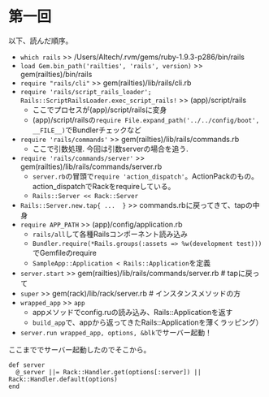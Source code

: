 # 第一回
以下、読んだ順序。

- `which rails` >> /Users/Altech/.rvm/gems/ruby-1.9.3-p286/bin/rails
- `load Gem.bin_path('railties', 'rails', version)` >> gem(railties)/bin/rails
- `require "rails/cli"` >> gem(railties)/lib/rails/cli.rb
- `require 'rails/script_rails_loader'; Rails::ScriptRailsLoader.exec_script_rails!` >> (app)/script/rails
  - ここでプロセスが(app)/script/railsに変身
  - (app)/script/railsの`require File.expand_path('../../config/boot',  __FILE__)`でBundlerチェックなど
- `require 'rails/commands'` >> gem(railties)/lib/rails/commands.rb
  - ここで引数処理. 今回は引数serverの場合を追う.
- `require 'rails/commands/server'` >> gem(railties)/lib/rails/commands/server.rb
  - `server.rb`の冒頭で`require 'action_dispatch'`。ActionPackのもの。action_dispatchでRackをrequireしている。
  - `Rails::Server << Rack::Server`
- `Rails::Server.new.tap{ ...  }` >> commands.rbに戻ってきて、tapの中身
- `require APP_PATH` >> (app)/config/application.rb
  - `rails/all`して各種Railsコンポーネント読み込み
  - `Bundler.require(*Rails.groups(:assets => %w(development test)))`でGemfileのrequire
  - `SampleApp::Application < Rails::Application`を定義
- `server.start` >> gem(railties)/lib/rails/commands/server.rb # tapに戻って
- `super` >> gem(rack)/lib/rack/server.rb # インスタンスメソッドの方
- `wrapped_app` >> `app`
  - appメソッドでconfig.ruの読み込み、Rails::Applicationを返す
  - `build_app`で、appから返ってきたRails::Applicationを薄くラッピング）
- `server.run wrapped_app, options, &blk`でサーバー起動！

ここまででサーバー起動したのでそこから。

    def server
      @_server ||= Rack::Handler.get(options[:server]) || Rack::Handler.default(options)
    end

